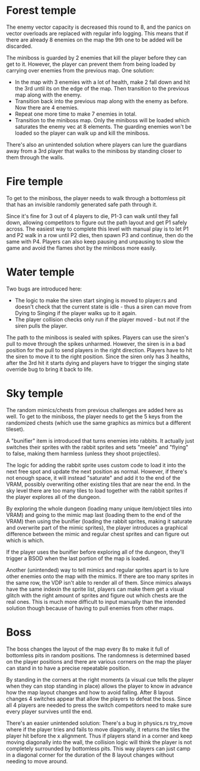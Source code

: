 # Forest temple

The enemy vector capacity is decreased this round to 8, and the panics on vector overloads are replaced with regular info logging. This means that if there are already 8 enemies on the map the 9th one to be added will be discarded.

The miniboss is guarded by 2 enemies that kill the player before they can get to it. However, the player can prevent them from being loaded by carrying over enemies from the previous map. One solution:
* In the map with 3 enemies with a lot of health, make 2 fall down and hit the 3rd until its on the edge of the map. Then transition to the previous map along with the enemy.
* Transition back into the previous map along with the enemy as before. Now there are 4 enemies.
* Repeat one more time to make 7 enemies in total.
* Transition to the miniboss map. Only the miniboss will be loaded which saturates the enemy vec at 8 elements. The guarding enemies won't be loaded so the player can walk up and kill the miniboss.

There's also an unintended solution where players can lure the guardians away from a 3rd player that walks to the miniboss by standing closer to them through the walls.

#  Fire temple

To get to the miniboss, the player needs to walk through a bottomless pit that has an invisible randomly generated safe path through it.

Since it's fine for 3 out of 4 players to die, P1-3 can walk until they fall down, allowing competitors to figure out the path layout and get P1 safely across. The easiest way to complete this level with manual play is to let P1 and P2 walk in a row until P2 dies, then spawn P3 and continue, then do the same with P4. Players can also keep pausing and unpausing to slow the game and avoid the flames shot by the miniboss more easily.

# Water temple

Two bugs are introduced here:
* The logic to make the siren start singing is moved to player.rs and doesn't check that the current state is idle - thus a siren can move from Dying to Singing if the player walks up to it again.
* The player collision checks only run if the player moved - but not if the siren pulls the player.

The path to the miniboss is sealed with spikes. Players can use the siren's pull to move through the spikes unharmed. However, the siren is in a bad position for the pull to send players in the right direction. Players have to hit the siren to move it to the right position. Since the siren only has 3 healths, after the 3rd hit it starts dying and players have to trigger the singing state override bug to bring it back to life.

# Sky temple

The random mimics/chests from previous challenges are added here as well. To get to the miniboss, the player needs to get the 5 keys from the randomized chests (which use the same graphics as mimics but a different tileset).

A "bunifier" item is introduced that turns enemies into rabbits. It actually just switches their sprites with the rabbit sprites and sets "meele" and "flying" to false, making them harmless (unless they shoot projectiles).

The logic for adding the rabbit sprite uses custom code to load it into the next free spot and update the next position as normal. However, if there's not enough space, it will instead "saturate" and add it to the end of the VRAM, possibly overwriting other existing tiles that are near the end. In the sky level there are too many tiles to load together with the rabbit sprites if the player explores all of the dungeon.

By exploring the whole dungeon (loading many unique item/object tiles into VRAM) and going to the mimic map last (loading them to the end of the VRAM) then using the bunifier (loading the rabbit sprites, making it saturate and overwrite part of the mimic sprites), the player introduces a graphical difference between the mimic and regular chest sprites and can figure out which is which.

If the player uses the bunifier before exploring all of the dungeon, they'll trigger a BSOD when the last portion of the map is loaded.

Another (unintended) way to tell mimics and regular sprites apart is to lure other enemies onto the map with the mimics. If there are too many sprites in the same row, the VDP isn't able to render all of them. Since mimics always have the same indexin the sprite list, players can make them get a visual glitch with the right amount of sprites and figure out which chests are the real ones. This is much more difficult to input manually than the intended solution though because of having to pull enemies from other maps.

# Boss

The boss changes the layout of the map every 8s to make it full of bottomless pits in random positions. The randomness is determined based on the player positions and there are various corners on the map the player can stand in to have a precise repeatable position.

By standing in the corners at the right moments (a visual cue tells the player when they can stop standing in place) allows the player to know in advance how the map layout changes and how to avoid falling. After 8 layout changes 4 switches appear that allow the players to defeat the boss. Since all 4 players are needed to press the switch competitors need to make sure every player survives until the end.

There's an easier unintended solution: There's a bug in physics.rs try_move where if the player tries and fails to move diagonally, it returns the tiles the player hit before the x alignment. Thus if players stand in a corner and keep moving diagonally into the wall, the collision logic will think the player is not completely surrounded by bottomless pits. This way players can just camp in a diagonal corner for the duration of the 8 layout changes without needing to move around.